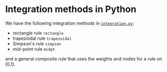 # Integration methods in Python

We have the following integration methods in [`integration.py`](integration.py):

* rectangle rule `rectangle`
* trapezoidal rule `trapezoidal`
* Simpson's rule `simpson`
* mid-point rule `midpt`

and a general composite rule that uses the weights and nodes for a rule on [0,1].
